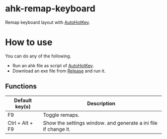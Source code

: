 # ahk-remap-keyboard
Remap keyboard layout with [AutoHotKey](https://www.autohotkey.com/).

# How to use
You can do any of the following.
- Run an ahk file as script of [AutoHotKey](https://www.autohotkey.com/).
- Download an exe file from [Release](https://github.com/sakaztk/ahk-remap-keyboard/releases) and run it.

## Functions
| Default key(s) | Description |
| ---- | ---- |
| F9 | Toggle remaps. |
| Ctrl + Alt + F9 | Show the settings window. and generate a ini file if change it. |
